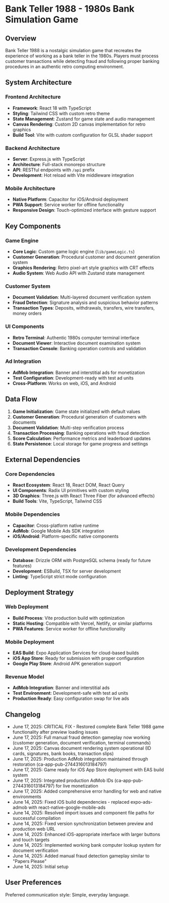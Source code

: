 # Bank Teller 1988 - 1980s Bank Simulation Game

## Overview

Bank Teller 1988 is a nostalgic simulation game that recreates the experience of working as a bank teller in the 1980s. Players must process customer transactions while detecting fraud and following proper banking procedures in an authentic retro computing environment.

## System Architecture

### Frontend Architecture
- **Framework**: React 18 with TypeScript
- **Styling**: Tailwind CSS with custom retro theme
- **State Management**: Zustand for game state and audio management
- **Canvas Rendering**: Custom 2D canvas implementation for retro graphics
- **Build Tool**: Vite with custom configuration for GLSL shader support

### Backend Architecture
- **Server**: Express.js with TypeScript
- **Architecture**: Full-stack monorepo structure
- **API**: RESTful endpoints with `/api` prefix
- **Development**: Hot reload with Vite middleware integration

### Mobile Architecture
- **Native Platform**: Capacitor for iOS/Android deployment
- **PWA Support**: Service worker for offline functionality
- **Responsive Design**: Touch-optimized interface with gesture support

## Key Components

### Game Engine
- **Core Logic**: Custom game logic engine (`lib/gameLogic.ts`)
- **Customer Generation**: Procedural customer and document generation system
- **Graphics Rendering**: Retro pixel-art style graphics with CRT effects
- **Audio System**: Web Audio API with Zustand state management

### Customer System
- **Document Validation**: Multi-layered document verification system
- **Fraud Detection**: Signature analysis and suspicious behavior patterns
- **Transaction Types**: Deposits, withdrawals, transfers, wire transfers, money orders

### UI Components
- **Retro Terminal**: Authentic 1980s computer terminal interface
- **Document Viewer**: Interactive document examination system
- **Transaction Console**: Banking operation controls and validation

### Ad Integration
- **AdMob Integration**: Banner and interstitial ads for monetization
- **Test Configuration**: Development-ready with test ad units
- **Cross-Platform**: Works on web, iOS, and Android

## Data Flow

1. **Game Initialization**: Game state initialized with default values
2. **Customer Generation**: Procedural generation of customers with documents
3. **Document Validation**: Multi-step verification process
4. **Transaction Processing**: Banking operations with fraud detection
5. **Score Calculation**: Performance metrics and leaderboard updates
6. **State Persistence**: Local storage for game progress and settings

## External Dependencies

### Core Dependencies
- **React Ecosystem**: React 18, React DOM, React Query
- **UI Components**: Radix UI primitives with custom styling
- **3D Graphics**: Three.js with React Three Fiber (for advanced effects)
- **Build Tools**: Vite, TypeScript, Tailwind CSS

### Mobile Dependencies
- **Capacitor**: Cross-platform native runtime
- **AdMob**: Google Mobile Ads SDK integration
- **iOS/Android**: Platform-specific native components

### Development Dependencies
- **Database**: Drizzle ORM with PostgreSQL schema (ready for future features)
- **Development**: ESBuild, TSX for server development
- **Linting**: TypeScript strict mode configuration

## Deployment Strategy

### Web Deployment
- **Build Process**: Vite production build with optimization
- **Static Hosting**: Compatible with Vercel, Netlify, or similar platforms
- **PWA Features**: Service worker for offline functionality

### Mobile Deployment
- **EAS Build**: Expo Application Services for cloud-based builds
- **iOS App Store**: Ready for submission with proper configuration
- **Google Play Store**: Android APK generation support

### Revenue Model
- **AdMob Integration**: Banner and interstitial ads
- **Test Environment**: Development-safe with test ad units
- **Production Ready**: Easy configuration swap for live ads

## Changelog
- June 17, 2025: CRITICAL FIX - Restored complete Bank Teller 1988 game functionality after preview loading issues
- June 17, 2025: Full manual fraud detection gameplay now working (customer generation, document verification, terminal commands)
- June 17, 2025: Canvas document rendering system operational (ID cards, signatures, bank books, transaction slips)
- June 17, 2025: Production AdMob integration maintained through restoration (ca-app-pub-2744316013184797)
- June 17, 2025: Game ready for iOS App Store deployment with EAS build system
- June 17, 2025: Integrated production AdMob IDs (ca-app-pub-2744316013184797) for live monetization
- June 17, 2025: Added comprehensive error handling for web and native environments
- June 14, 2025: Fixed iOS build dependencies - replaced expo-ads-admob with react-native-google-mobile-ads
- June 14, 2025: Resolved import issues and component file paths for successful compilation
- June 14, 2025: Fixed version synchronization between preview and production web URL
- June 14, 2025: Enhanced iOS-appropriate interface with larger buttons and touch targets
- June 14, 2025: Implemented working bank computer lookup system for document verification
- June 14, 2025: Added manual fraud detection gameplay similar to "Papers Please"
- June 14, 2025: Initial setup

## User Preferences

Preferred communication style: Simple, everyday language.